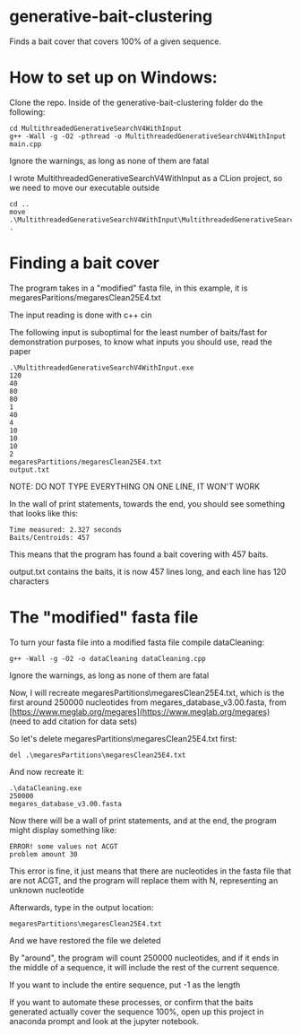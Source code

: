 # generative-bait-clustering
Finds a bait cover that covers 100% of a given sequence.
# How to set up on Windows:
Clone the repo. Inside of the generative-bait-clustering folder do the following:
```
cd MultithreadedGenerativeSearchV4WithInput
g++ -Wall -g -O2 -pthread -o MultithreadedGenerativeSearchV4WithInput main.cpp
```
Ignore the warnings, as long as none of them are fatal

I wrote MultithreadedGenerativeSearchV4WithInput as a CLion project, so we need to move our executable outside
```
cd ..
move .\MultithreadedGenerativeSearchV4WithInput\MultithreadedGenerativeSearchV4WithInput.exe .
```
# Finding a bait cover
The program takes in a "modified" fasta file, in this example, it is megaresParitions/megaresClean25E4.txt

The input reading is done with c++ cin

The following input is suboptimal for the least number of baits/fast for demonstration purposes, to know what inputs you should use, read the paper
```
.\MultithreadedGenerativeSearchV4WithInput.exe
120
40
80
80
1
40
4
10
10
10
2
megaresPartitions/megaresClean25E4.txt
output.txt
```
NOTE: DO NOT TYPE EVERYTHING ON ONE LINE, IT WON'T WORK

In the wall of print statements, towards the end, you should see something that looks like this:
```
Time measured: 2.327 seconds
Baits/Centroids: 457
```
This means that the program has found a bait covering with 457 baits.

output.txt contains the baits, it is now 457 lines long, and each line has 120 characters
# The "modified" fasta file
To turn your fasta file into a modified fasta file compile dataCleaning:
```
g++ -Wall -g -O2 -o dataCleaning dataCleaning.cpp
```
Ignore the warnings, as long as none of them are fatal

Now, I will recreate megaresPartitions\megaresClean25E4.txt, which is the first around 250000 nucleotides from megares_database_v3.00.fasta, from [https://www.meglab.org/megares](https://www.meglab.org/megares) (need to add citation for data sets)

So let's delete megaresPartitions\megaresClean25E4.txt first:
```
del .\megaresPartitions\megaresClean25E4.txt
```
And now recreate it:
```
.\dataCleaning.exe
250000
megares_database_v3.00.fasta
```
Now there will be a wall of print statements, and at the end, the program might display something like:
```
ERROR! some values not ACGT
problem amount 30
```
This error is fine, it just means that there are nucleotides in the fasta file that are not ACGT, and the program will replace them with N, representing an unknown nucleotide

Afterwards, type in the output location:
```
megaresPartitions\megaresClean25E4.txt
```
And we have restored the file we deleted

By "around", the program will count 250000 nucleotides, and if it ends in the middle of a sequence, it will include the rest of the current sequence.

If you want to include the entire sequence, put -1 as the length

If you want to automate these processes, or confirm that the baits generated actually cover the sequence 100%, open up this project in anaconda prompt and look at the jupyter notebook.
